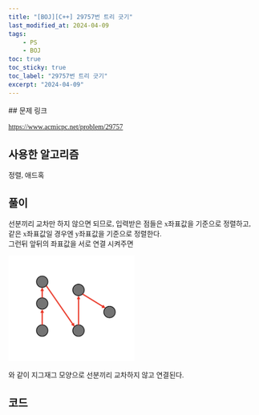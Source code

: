 ```yaml
---
title: "[BOJ][C++] 29757번 트리 긋기"
last_modified_at: 2024-04-09
tags:
    - PS
    - BOJ
toc: true
toc_sticky: true
toc_label: "29757번 트리 긋기"
excerpt: "2024-04-09"
---
```


<style>
  .font-style {
    font-family: "TheJamsil5Bold";
    font-style: normal;
    font-size: 1em;
    font-weight: 100;
  }
</style>
<p style="font-size:1.2em"> </p>
## 문제 링크

[<span class="font-style">https://www.acmicpc.net/problem/29757</span>](https://www.acmicpc.net/problem/29757)

## 사용한 알고리즘

<p class="font-style"> 정렬, 애드혹 </p>

## 풀이

<p class="font-style"> 선분끼리 교차만 하지 않으면 되므로, 입력받은 점들은 x좌표값을 기준으로 정렬하고, <br>같은 x좌표값일 경우엔 y좌표값을 기준으로 정렬한다. <br> 그런뒤 앞뒤의 좌표값을 서로 연결 시켜주면</p>

<img src="../assets/img/BOJ_29757_img1.png" width="50%" height="auto">

<p class="font-style"> 와 같이 지그재그 모양으로 선분끼리 교차하지 않고 연결된다.</p>

## 코드

<div class="my-gist">
  <script src="https://gist.github.com/nanowater/751ac94fc75a82e4bf86755d1cacc688.js"></script>
</div>

<style>
  /* https://github.com/lonekorean/gist-syntax-themes */
  @import url('https://cdn.rawgit.com/lonekorean/gist-syntax-themes/d49b91b3/stylesheets/idle-fingers.css');

  @import url('https://fonts.googleapis.com/css?family=Fira+Code');
  .my-gist body {
    font: 16px 'Fira Code', monospace;
  }
  .my-gist body .gist .gist-file {
    border-color: #555 #555 #444
  }
  .my-gist body .gist .gist-data {
    border-color: #555
  }
  .my-gist body .gist .gist-meta {
    color: #ffffff;
    background: #373737; 
  }
  .my-gist body .gist .gist-meta a {
    color: #ffffff
  }
  .my-gist body .gist .gist-data .pl-s .pl-s1 {
    color: #a5c261
  }
</style>
